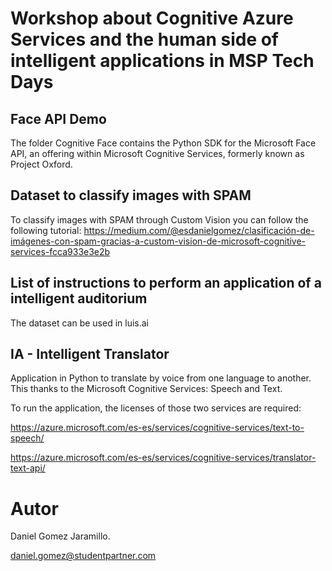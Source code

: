 # Workshop about Cognitive Azure Services and the human side of intelligent applications in MSP Tech Days

## Face API Demo

The folder Cognitive Face contains the Python SDK for the Microsoft Face API, an offering within Microsoft Cognitive Services, formerly known as Project Oxford.

## Dataset to classify images with SPAM

To classify images with SPAM through Custom Vision you can follow the following tutorial: https://medium.com/@esdanielgomez/clasificación-de-imágenes-con-spam-gracias-a-custom-vision-de-microsoft-cognitive-services-fcca933e3e2b

## List of instructions to perform an application of a intelligent auditorium

The dataset can be used in luis.ai

## IA - Intelligent Translator

Application in Python to translate by voice from one language to another. This thanks to the Microsoft Cognitive Services: Speech and Text.

To run the application, the licenses of those two services are required:

https://azure.microsoft.com/es-es/services/cognitive-services/text-to-speech/

https://azure.microsoft.com/es-es/services/cognitive-services/translator-text-api/

# Autor

Daniel Gomez Jaramillo.

daniel.gomez@studentpartner.com
